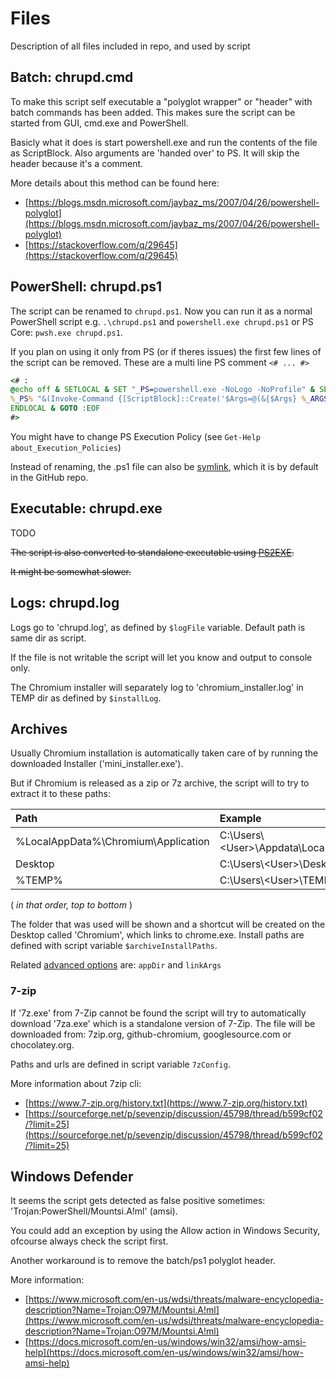# Files

Description of all files included in repo, and used by script

## Batch: chrupd.cmd

To make this script self executable a "polyglot wrapper" or "header" with batch commands has been added. This makes sure the script can be started from GUI, cmd.exe and PowerShell.

Basicly what it does is start powershell.exe and run the contents of the file as ScriptBlock. Also arguments are 'handed over' to PS. It will skip the header because it's a comment.

More details about this method can be found here:

- [https://blogs.msdn.microsoft.com/jaybaz_ms/2007/04/26/powershell-polyglot](https://blogs.msdn.microsoft.com/jaybaz_ms/2007/04/26/powershell-polyglot)
- [https://stackoverflow.com/q/29645](https://stackoverflow.com/q/29645)

## PowerShell: chrupd.ps1

The script can be renamed to `chrupd.ps1`. Now you can run it as a normal PowerShell script e.g. `.\chrupd.ps1` and `powershell.exe chrupd.ps1` or PS Core: `pwsh.exe chrupd.ps1`. 

If you plan on using it only from PS (or if theres issues) the first few lines of the script can be removed. These are a multi line PS comment `<# ... #>`

``` cmd
<# :
@echo off & SETLOCAL & SET "_PS=powershell.exe -NoLogo -NoProfile" & SET "_ARGS=\"%~dp0" %*"
%_PS% "&(Invoke-Command {[ScriptBlock]::Create('$Args=@(&{$Args} %_ARGS%);'+((Get-Content \"%~f0\") -Join [char]10))})"
ENDLOCAL & GOTO :EOF
#>
```

You might have to change PS Execution Policy (see `Get-Help about_Execution_Policies`)

Instead of renaming, the .ps1 file can also be [symlink](https://learn.microsoft.com/en-us/windows-server/administration/windows-commands/mklink), which it is by default in the GitHub repo.

## Executable: chrupd.exe

TODO

~~The script is also converted to standalone executable using [PS2EXE](https://github.com/MScholtes/PS2EXE).~~

~~It might be somewhat slower.~~

## Logs: chrupd.log

Logs go to 'chrupd.log', as defined by `$logFile` variable. Default path is same dir as script.

If the file is not writable the script will let you know and output to console only.

The Chromium installer will separately log to 'chromium_installer.log' in TEMP dir as defined by `$installLog`.

## Archives

Usually Chromium installation is automatically taken care of by running the downloaded Installer ('mini_installer.exe').

But if Chromium is released as a zip or 7z archive, the script will to try to extract it to these paths:

| Path                                   | Example                                   |
|:---------------------------------------|:------------------------------------------|
| %LocalAppData%\Chromium\Application    | C:\Users\\<User\>\Appdata\Local\Chromium  |
| Desktop                                | C:\Users\\<User\>\Desktop                 |
| %TEMP%                                 | C:\Users\\\<User\>\TEMP                   |

( _in that order, top to bottom_ )

The folder that was used will be shown and a shortcut will be created on the Desktop called 'Chromium', which links to chrome.exe. Install paths are defined with script variable `$archiveInstallPaths`.

Related [advanced options](/docs/Options.md) are: `appDir` and `linkArgs`

### 7-zip

If '7z.exe' from 7-Zip cannot be found the script will try to automatically download '7za.exe' which is a standalone version of 7-Zip.
The file will be downloaded from: 7zip.org, github-chromium, googlesource.com or chocolatey.org. 

Paths and urls are defined in script variable `7zConfig`.

More information about 7zip cli:

- [https://www.7-zip.org/history.txt](https://www.7-zip.org/history.txt)
- [https://sourceforge.net/p/sevenzip/discussion/45798/thread/b599cf02/?limit=25](https://sourceforge.net/p/sevenzip/discussion/45798/thread/b599cf02/?limit=25)

## Windows Defender

It seems the script gets detected as false positive sometimes: 'Trojan:PowerShell/Mountsi.A!ml' (amsi).

You could add an exception by using the Allow action in Windows Security, ofcourse always check the script first.

Another workaround is to remove the batch/ps1 polyglot header.

More information:

- [https://www.microsoft.com/en-us/wdsi/threats/malware-encyclopedia-description?Name=Trojan:O97M/Mountsi.A!ml](https://www.microsoft.com/en-us/wdsi/threats/malware-encyclopedia-description?Name=Trojan:O97M/Mountsi.A!ml)
- [https://docs.microsoft.com/en-us/windows/win32/amsi/how-amsi-help](https://docs.microsoft.com/en-us/windows/win32/amsi/how-amsi-help)
